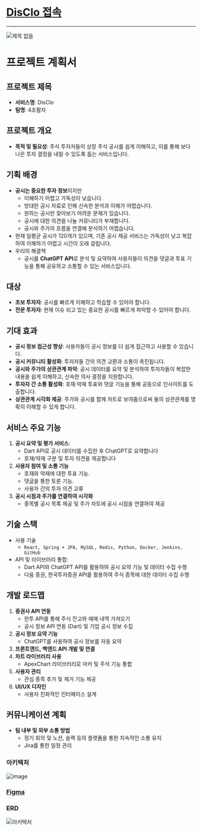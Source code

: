 # [DisClo 접속](http://43.203.154.25/)

---

![제목 없음](https://github.com/user-attachments/assets/0c135541-5ca3-41d8-8b6a-d64b466e74b8)


# 프로젝트 계획서

## 프로젝트 제목

- **서비스명**: DisClo
- **팀명**: 4조팔자

## 프로젝트 개요

- **목적 및 필요성**: 주식 투자자들이 상장 주식 공시를 쉽게 이해하고, 이를 통해 보다 나은 투자 결정을 내릴 수 있도록 돕는 서비스입니다.

## 기획 배경

- **공시는 중요한 투자 정보**이지만
    - 이해하기 어렵고 가독성이 낮습니다.
    - 방대한 공시 자료로 인해 신속한 분석과 이해가 어렵습니다.
    - 원하는 공시만 찾아보기 어려운 문제가 있습니다.
    - 공시에 대한 의견을 나눌 커뮤니티가 부재합니다.
    - 공시와 주가의 흐름을 연결해 분석하기 어렵습니다.
- 현재 일평균 공시가 120개가 있으며, 기존 공시 제공 서비스는 가독성이 낮고 복잡하여 이해하기 어렵고 시간이 오래 걸립니다.
- 우리의 해결책
    - 공시를 **ChatGPT API**로 분석 및 요약하여 사용자들이 의견을 댓글과 투표 기능을 통해 공유하고 소통할 수 있는 서비스입니다.

## 대상

- **초보 투자자**: 공시를 빠르게 이해하고 학습할 수 있어야 합니다.
- **전문 투자자**: 현재 이슈 되고 있는 중요한 공시를 빠르게 파악할 수 있어야 합니다.

## 기대 효과

- **공시 정보 접근성 향상**: 사용자들이 공시 정보를 더 쉽게 접근하고 사용할 수 있습니다.
- **공시 커뮤니티 활성화**: 투자자들 간의 의견 교환과 소통이 촉진됩니다.
- **공시와 주가의 상관관계 파악**: 공시 데이터를 요약 및 분석하여 투자자들이 복잡한 내용을 쉽게 이해하고, 신속한 의사 결정을 지원합니다.
- **투자자 간 소통 활성화**: 호재·악재 투표와 댓글 기능을 통해 공동으로 인사이트를 도출합니다.
- **상관관계 시각화 제공**: 주가와 공시를 함께 차트로 보여줌으로써 둘의 상관관계를 명확히 이해할 수 있게 합니다.

## 서비스 주요 기능

1. **공시 요약 및 평가 서비스**:
    - Dart API로 공시 데이터를 수집한 후 ChatGPT로 요약합니다
    - 호재/악재 구분 및 투자 의견을 제공합니다
2. **사용자 참여 및 소통 기능**
    - 호재와 악재에 대한 투표 기능.
    - 댓글을 통한 토론 기능.
    - 사용자 간의 투자 의견 교류
3. **공시 시점과 주가를 연결하여 시각화**
    - 종목별 공시 목록 제공 및 주가 차트에 공시 시점을 연결하여 제공

## 기술 스택

- 사용 기술
    - `React, Spring + JPA, MySQL, Redis, Python, Docker, Jenkins, GitHub`
- API 및 라이브러리 통합:
    - Dart API와 ChatGPT API를 활용하여 공시 요약 기능 및 데이터 수집 수행
    - 다음 증권, 한국투자증권 API를 활용하여 주식 종목에 대한 데이터 수집 수행

## 개발 로드맵

1. **증권사 API 연동**
    - 한투 API를 통해 주식 잔고와 매매 내역 가져오기
    - 공시 정보 API 연동 (Dart) 및 기업 공시 정보 수집
2. **공시 정보 요약 기능**
    - ChatGPT를 사용하여 공시 정보를 자동 요약
3. **프론트엔드, 백엔드 API 개발 및 연결**
4. **차트 라이브러리 사용**
    - ApexChart 라이브러리로 마커 및 주석 기능 통합
5. **사용자 관리**
    - 관심 종목 추가 및 제거 기능 제공
6. **UI/UX 디자인**
    - 사용자 친화적인 인터페이스 설계

## 커뮤니케이션 계획

- **팀 내부 및 외부 소통 방법**
    - 정기 회의 및 노션, 슬랙 등의 플랫폼을 통한 지속적인 소통 유지
    - Jira를 통한 일정 관리


### 아키텍처
![image](https://github.com/user-attachments/assets/036dd326-f4a6-4733-8846-36500c1b9faa)

### [Figma](https://www.figma.com/design/CjC3tmHb7bpRPcxBdtWlMi/istp4%EC%A1%B0?node-id=0-1&node-type=canvas&t=UnAJZLBps6uv4wKp-0)

### ERD
![아키텍처](https://github.com/user-attachments/assets/7eb3340e-3182-4ddb-9e2c-c332ab1cf140)
